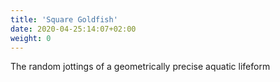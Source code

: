 ```yaml
---
title: 'Square Goldfish'
date: 2020-04-25:14:07+02:00
weight: 0
---
```


The random jottings of a geometrically precise aquatic lifeform
